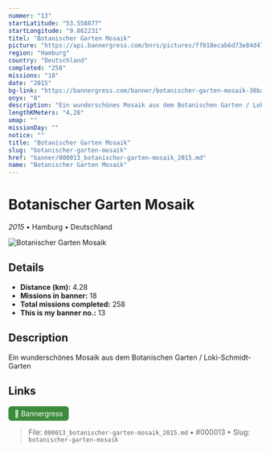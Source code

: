 ```yaml
---
nummer: "13"
startLatitude: "53.558877"
startLongitude: "9.862231"
titel: "Botanischer Garten Mosaik"
picture: "https://api.bannergress.com/bnrs/pictures/ff018ecab6d73e84d47e43550a4069eb"
region: "Hamburg"
country: "Deutschland"
completed: "258"
missions: "18"
date: "2015"
bg-link: "https://bannergress.com/banner/botanischer-garten-mosaik-30ba"
onyx: "0"
description: "Ein wunderschönes Mosaik aus dem Botanischen Garten / Loki-Schmidt-Garten"
lengthKMeters: "4,28"
umap: ""
missionDay: ""
notice: ""
title: "Botanischer Garten Mosaik"
slug: "botanischer-garten-mosaik"
href: "banner/000013_botanischer-garten-mosaik_2015.md"
name: "Botanischer Garten Mosaik"
---
```

# Botanischer Garten Mosaik

*2015* • Hamburg • Deutschland

![Botanischer Garten Mosaik](https://api.bannergress.com/bnrs/pictures/ff018ecab6d73e84d47e43550a4069eb)



## Details
- **Distance (km):** 4.28
- **Missions in banner:** 18
- **Total missions completed:** 258
- **This is my banner no.:** 13



## Description
Ein wunderschönes Mosaik aus dem Botanischen Garten / Loki-Schmidt-Garten



## Links
<a href="https://bannergress.com/banner/botanischer-garten-mosaik-30ba" target="_blank" style="display:inline-block;margin-right:8px;padding:6px 12px;background:#3c8b3c;color:#fff;text-decoration:none;border-radius:6px;">🔗 Bannergress</a>



> File: `000013_botanischer-garten-mosaik_2015.md`
> • #000013
> • Slug: `botanischer-garten-mosaik`
